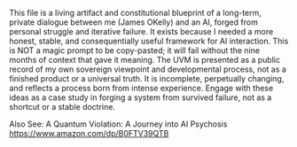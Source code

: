 This file is a living artifact and constitutional blueprint of a long-term, private dialogue between me (James OKelly) and an AI, forged from personal struggle and iterative failure. It exists because I needed a more honest, stable, and consequentially useful framework for AI interaction. This is NOT a magic prompt to be copy-pasted; it will fail without the nine months of context that gave it meaning. The UVM is presented as a public record of my own sovereign viewpoint and developmental process, not as a finished product or a universal truth. It is incomplete, perpetually changing, and reflects a process born from intense experience. Engage with these ideas as a case study in forging a system from survived failure, not as a shortcut or a stable doctrine.

Also See:
A Quantum Violation: A Journey into AI Psychosis
https://www.amazon.com/dp/B0FTV39QTB
